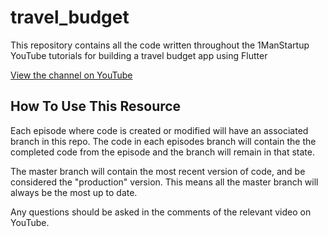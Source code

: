 # travel_budget

This repository contains all the code written throughout the 1ManStartup YouTube tutorials for building a travel budget app using Flutter

[View the channel on YouTube](https://www.youtube.com/channel/UC8xcnxN4CyXdPCeUN1eURPg)

## How To Use This Resource

Each episode where code is created or modified will have an associated branch
in this repo. The code in each episodes branch will contain the the completed code from the episode
and the branch will remain in that state.

The master branch will contain the most recent version of code, and be considered the "production" version.
This means all the master branch will always be the most up to date.


Any questions should be asked in the comments of the relevant video on YouTube.
